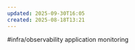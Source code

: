 ```yaml
---
updated: 2025-09-30T16:05
created: 2025-08-18T13:21
---
```

#infra/observability
application monitoring
